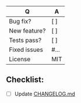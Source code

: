 | Q             | A
| ------------- | ---
| Bug fix?      | [ ]
| New feature?  | [ ]
| Tests pass?   | [ ]
| Fixed issues  | #... <!-- number of issue if any -->
| License       | MIT

<!--
- Replace this comment by a description of what your PR is solving.
-->

## Checklist:

- [ ] Update [CHANGELOG.md](https://github.com/Cocolabs-SAS/cocorico/blob/master/CHANGELOG.md)
